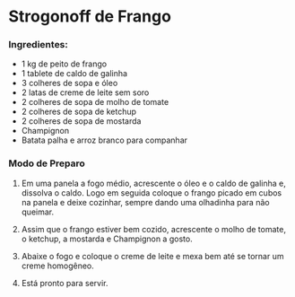# Strogonoff de Frango
### Ingredientes:
 - 1 kg de peito de frango
 - 1 tablete de caldo de galinha
 - 3 colheres de sopa e óleo
 - 2 latas de creme de leite sem soro
 - 2 colheres de sopa de molho de tomate
 - 2 colheres de sopa de ketchup
 - 2 colheres de sopa de mostarda
 - Champignon
 - Batata palha e arroz branco para companhar

### Modo de Preparo

1. Em uma panela a fogo médio, acrescente o óleo e o caldo de galinha e, dissolva o caldo. Logo em seguida coloque o frango picado em cubos na panela e deixe cozinhar, sempre dando uma olhadinha para não queimar.

2. Assim que o frango estiver bem cozido, acrescente o molho de tomate, o ketchup, a mostarda e Champignon a gosto.

3. Abaixe o fogo e coloque o creme de leite e mexa bem até se tornar um creme homogêneo.

4. Está pronto para servir.
